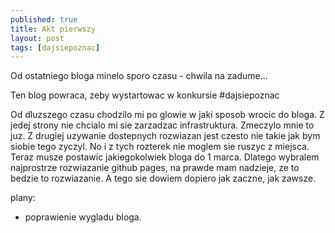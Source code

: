 ```yaml
---
published: true
title: Akt pierwszy
layout: post
tags: [dajsiepoznac]
---
```

Od ostatniego bloga minelo sporo czasu - chwila na zadume...

Ten blog powraca, zeby wystartowac w konkursie #dajsiepoznac

Od dluzszego czasu chodzilo mi po glowie w jaki sposob wrocic do bloga. Z jedej strony nie chcialo mi sie zarzadzac infrastruktura. Zmeczylo mnie to juz. Z drugiej uzywanie dostepnych rozwiazan jest czesto nie takie jak bym siobie tego zyczyl. No  i z tych rozterek nie moglem sie ruszyc z miejsca. Teraz musze postawic jakiegokolwiek bloga do 1 marca. Dlatego wybralem najprostrze rozwiazanie github pages, na prawde mam nadzieje, ze to bedzie to rozwiazanie. A tego sie dowiem dopiero jak zaczne, jak zawsze.

plany:

- poprawienie wygladu bloga.